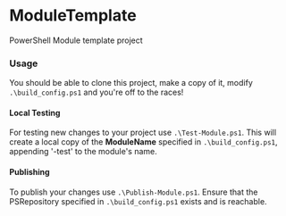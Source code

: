 # ModuleTemplate
PowerShell Module template project

### Usage
You should be able to clone this project, make a copy of it, modify `.\build_config.ps1` and you're off to the races! 

#### Local Testing
For testing new changes to your project use `.\Test-Module.ps1`. This will create a local copy of the **ModuleName** specified in `.\build_config.ps1`, appending '-test' to the module's name.  

#### Publishing
To publish your changes use `.\Publish-Module.ps1`. Ensure that the PSRepository specified in `.\build_config.ps1` exists and is reachable.
